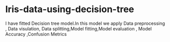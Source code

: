 # Iris-data-using-decision-tree
I have fitted Decision tree model.In this model we apply Data preprocessing , Data visulation, Data splitting,Model fitting,Model evaluation , Model Accuracy ,Confusion Metrics
